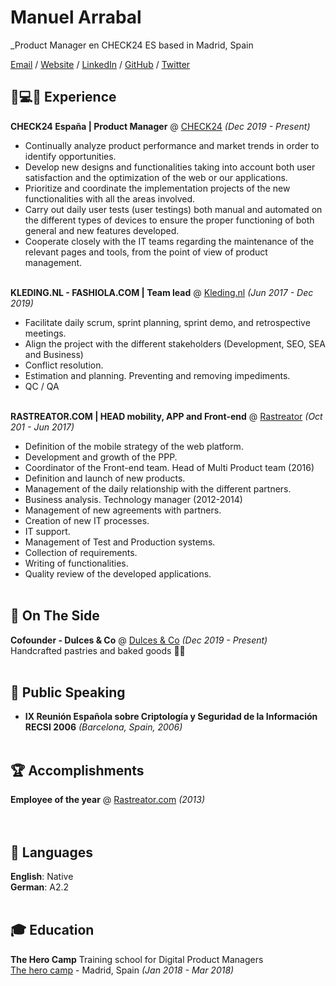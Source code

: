 # Manuel Arrabal

_Product Manager en CHECK24 ES based in Madrid, Spain <br>

[Email](mailto:marrabal@gmail.com) / [Website](https://arrabal.vinegla.com/) / [LinkedIn](https://www.linkedin.com/in/manuel-arrabal-vi%C3%B1egla/) / [GitHub](https://github.com/manuel-arrabal) / [Twitter](https://twitter.com/manuel_arrabal)

## 💭💻🚀 Experience

**CHECK24 España | Product Manager** @ [CHECK24](https://www.check24.es/) _(Dec 2019 - Present)_ <br>
- Continually analyze product performance and market trends in order to identify opportunities.
- Develop new designs and functionalities taking into account both user satisfaction and the optimization of the web or our applications.
- Prioritize and coordinate the implementation projects of the new functionalities with all the areas involved.
- Carry out daily user tests (user testings) both manual and automated on the different types of devices to ensure the proper functioning of both general and new features developed.
- Cooperate closely with the IT teams regarding the maintenance of the relevant pages and tools, from the point of view of product management.
<br><br>

**KLEDING.NL - FASHIOLA.COM | Team lead** @ [Kleding.nl](https://www.kleding.nl/) _(Jun 2017 - Dec 2019)_ <br>
- Facilitate daily scrum, sprint planning, sprint demo, and retrospective meetings.
- Align the project with the different stakeholders (Development, SEO, SEA and Business)
- Conflict resolution.
- Estimation and planning. Preventing and removing impediments.
- QC / QA
<br><br>

**RASTREATOR.COM | HEAD mobility, APP and Front-end** @ [Rastreator](https://www.rastreator.com/) _(Oct 201 - Jun 2017)_ <br>
- Definition of the mobile strategy of the web platform.
- Development and growth of the PPP.
- Coordinator of the Front-end team.
Head of Multi Product team (2016)                   
- Definition and launch of new products.
- Management of the daily relationship with the different partners.
- Business analysis.
Technology manager (2012-2014)   
- Management of new agreements with partners.
- Creation of new IT processes.                                         
- IT support.
- Management of Test and Production systems.                                    
- Collection of requirements.
- Writing of functionalities.
- Quality review of the developed applications.
<br><br>
    
## 📌 On The Side

**Cofounder - Dulces & Co** @ [Dulces & Co](https://www.facebook.com/dulcesandco/) _(Dec 2019 - Present)_<br>
Handcrafted pastries and baked goods 🍰🍪
  <br><br>

## 🎤 Public Speaking
- **IX Reunión Española sobre Criptología y Seguridad de la Información RECSI 2006** _(Barcelona, Spain, 2006)_
<br><br>
    
  
## 🏆 Accomplishments

**Employee of the year** @ [Rastreator.com](https://www.rastreator.com/) _(2013)_ <br>
<br><br>


## 💬 Languages

**English**: Native <br>
**German**: A2.2
<br><br>

## 🎓 Education

**The Hero Camp** Training school for Digital Product Managers <br>
[The hero camp](https://theherocamp.com/) - Madrid, Spain _(Jan 2018 - Mar 2018)_ <br>
